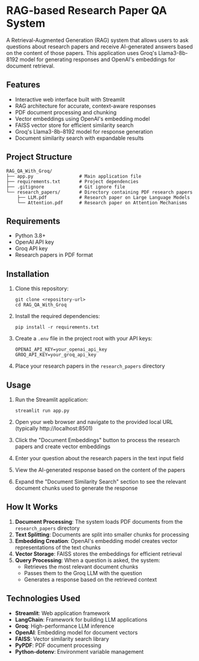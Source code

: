 # RAG-based Research Paper QA System

A Retrieval-Augmented Generation (RAG) system that allows users to ask questions about research papers and receive AI-generated answers based on the content of those papers. This application uses Groq's Llama3-8b-8192 model for generating responses and OpenAI's embeddings for document retrieval.

## Features

- Interactive web interface built with Streamlit
- RAG architecture for accurate, context-aware responses
- PDF document processing and chunking
- Vector embeddings using OpenAI's embedding model
- FAISS vector store for efficient similarity search
- Groq's Llama3-8b-8192 model for response generation
- Document similarity search with expandable results

## Project Structure

```
RAG_QA_With_Groq/
├── app.py                 # Main application file
├── requirements.txt       # Project dependencies
├── .gitignore             # Git ignore file
└── research_papers/       # Directory containing PDF research papers
    ├── LLM.pdf            # Research paper on Large Language Models
    └── Attention.pdf      # Research paper on Attention Mechanisms
```

## Requirements

- Python 3.8+
- OpenAI API key
- Groq API key
- Research papers in PDF format

## Installation

1. Clone this repository:
   ```
   git clone <repository-url>
   cd RAG_QA_With_Groq
   ```

2. Install the required dependencies:
   ```
   pip install -r requirements.txt
   ```

3. Create a `.env` file in the project root with your API keys:
   ```
   OPENAI_API_KEY=your_openai_api_key
   GROQ_API_KEY=your_groq_api_key
   ```

4. Place your research papers in the `research_papers` directory

## Usage

1. Run the Streamlit application:
   ```
   streamlit run app.py
   ```

2. Open your web browser and navigate to the provided local URL (typically http://localhost:8501)

3. Click the "Document Embeddings" button to process the research papers and create vector embeddings

4. Enter your question about the research papers in the text input field

5. View the AI-generated response based on the content of the papers

6. Expand the "Document Similarity Search" section to see the relevant document chunks used to generate the response

## How It Works

1. **Document Processing**: The system loads PDF documents from the `research_papers` directory
2. **Text Splitting**: Documents are split into smaller chunks for processing
3. **Embedding Creation**: OpenAI's embedding model creates vector representations of the text chunks
4. **Vector Storage**: FAISS stores the embeddings for efficient retrieval
5. **Query Processing**: When a question is asked, the system:
   - Retrieves the most relevant document chunks
   - Passes them to the Groq LLM with the question
   - Generates a response based on the retrieved context

## Technologies Used

- **Streamlit**: Web application framework
- **LangChain**: Framework for building LLM applications
- **Groq**: High-performance LLM inference
- **OpenAI**: Embedding model for document vectors
- **FAISS**: Vector similarity search library
- **PyPDF**: PDF document processing
- **Python-dotenv**: Environment variable management

